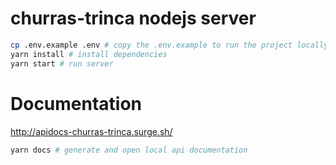 # churras-trinca nodejs server

```bash
cp .env.example .env # copy the .env.example to run the project locally
yarn install # install dependencies
yarn start # run server
```

# Documentation

http://apidocs-churras-trinca.surge.sh/

```bash
yarn docs # generate and open local api documentation
```
